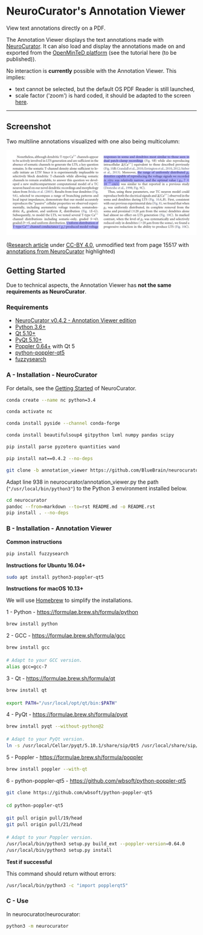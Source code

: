 # NeuroCurator's Annotation Viewer

View text annotations directly on a PDF.

The Annotation Viewer displays the text annotations made with
[NeuroCurator](https://github.com/BlueBrain/neurocurator).
It can also load and display the annotations made on and exported from the
[OpenMinTeD platform](https://services.openminted.eu) (see the tutorial
here (to be published)).

No interaction is **currently** possible with the Annotation Viewer. This implies:
- text cannot be selected, but the default OS PDF Reader is still launched,
- scale factor ('zoom') is hard coded, it should be adapted to the screen
[here](https://github.com/BlueBrain/neurocurator/blob/annotation_viewer/neurocurator/annotation_viewer.py#L431).

---

## Screenshot

Two multiline annotations visualized with one also being multicolumn: 

![Annotation Viewer screenshot](screenshots/multiline_multicolumn_annotations.jpeg)

([Research article](https://doi.org/10.1523/JNEUROSCI.2740-15.2015) under
[CC-BY 4.0](https://creativecommons.org/licenses/by/4.0/), unmodified text from
page 15517 with
[annotations from NeuroCurator](https://github.com/BlueBrain/corpus-thalamus/blob/9caa37430a882f4cb94df293c512a05d49950286/10.1523%252FJNEUROSCI.2740-15.2015.pcr)
highlighted)

## Getting Started

Due to technical aspects, the Annotation Viewer has **not the same
requirements as NeuroCurator**.

### Requirements

- [NeuroCurator v0.4.2 - Annotation Viewer edition](https://github.com/BlueBrain/neurocurator/tree/annotation_viewer)
- [Python 3.6+](https://www.python.org/downloads/)
- [Qt 5.10+](https://www.qt.io/download-qt-installer)
- [PyQt 5.10+](https://www.riverbankcomputing.com/software/pyqt/download5)
- [Poppler 0.64+](https://poppler.freedesktop.org/) with Qt 5
- [python-poppler-qt5](https://github.com/wbsoft/python-poppler-qt5)
- [fuzzysearch](https://pypi.org/project/fuzzysearch/)

### A - Installation - NeuroCurator

For details, see the [Getting Started](README.md#getting-started) of NeuroCurator.

```bash
conda create --name nc python=3.4
```

```bash
conda activate nc
```

```bash
conda install pyside --channel conda-forge
```

```bash
conda install beautifulsoup4 gitpython lxml numpy pandas scipy
```

```bash
pip install parse pyzotero quantities wand
```

```bash
pip install nat==0.4.2 --no-deps
```

```bash
git clone -b annotation_viewer https://github.com/BlueBrain/neurocurator.git
```

Adapt line 938 in neurocurator/annotation_viewer.py the path (`"/usr/local/bin/python3"`)
to the Python 3 environment installed below.

```bash
cd neurocurator
pandoc --from=markdown --to=rst README.md -o README.rst
pip install . --no-deps
```

### B - Installation - Annotation Viewer

**Common instructions**

```bash
pip install fuzzysearch
```

**Instructions for Ubuntu 16.04+**

```bash
sudo apt install python3-poppler-qt5
```

**Instructions for macOS 10.13+**

We will use [Homebrew](https://brew.sh) to simplify the installations.

1 - Python - https://formulae.brew.sh/formula/python

```bash
brew install python
```

2 - GCC - https://formulae.brew.sh/formula/gcc

```bash
brew install gcc

# Adapt to your GCC version.
alias gcc=gcc-7
```

3 - Qt - https://formulae.brew.sh/formula/qt

```bash
brew install qt

export PATH="/usr/local/opt/qt/bin:$PATH"
```

4 - PyQt - https://formulae.brew.sh/formula/pyqt

```bash
brew install pyqt --without-python@2

# Adapt to your PyQt version.
ln -s /usr/local/Cellar/pyqt/5.10.1/share/sip/Qt5 /usr/local/share/sip/PyQt5
```

5 - Poppler - https://formulae.brew.sh/formula/poppler

```bash
brew install poppler --with-qt
```

6 - python-poppler-qt5 - https://github.com/wbsoft/python-poppler-qt5

```bash
git clone https://github.com/wbsoft/python-poppler-qt5

cd python-poppler-qt5

git pull origin pull/19/head
git pull origin pull/21/head

# Adapt to your Poppler version.
/usr/local/bin/python3 setup.py build_ext --poppler-version=0.64.0
/usr/local/bin/python3 setup.py install
```

**Test if successful**

This command should return without errors:

```bash
/usr/local/bin/python3 -c "import popplerqt5"
```

### C - Use

In neurocurator/neurocurator:

```bash
python3 -m neurocurator
```
